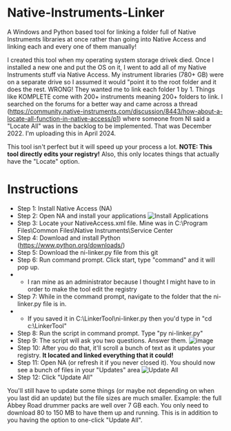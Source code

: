 # Native-Instruments-Linker
A Windows and Python based tool for linking a folder full of Native Instruments libraries at once rather than going into Native Access and linking each and every one of them manually!

I created this tool when my operating system storage drivek died.  Once I installed a new one and put the OS on it, I went to add all of my Native Instruments stuff via Native Access.  My instrument libraries (780+ GB) were on a separate drive so I assumed it would "point it to the root folder and it does the rest.  WRONG!  They wanted me to link each folder 1 by 1.  Things like KOMPLETE come with 200+ instruments meaning 200+ folders to link. I searched on the forums for a better way and came across a thread (https://community.native-instruments.com/discussion/8443/how-about-a-locate-all-function-in-native-access/p1) where someone from NI said a "Locate All" was in the backlog to be implemented.  That was December 2022.  I'm uploading this in April 2024.

This tool isn't perfect but it will speed up your process a lot. **NOTE: This tool directly edits your registry!**  Also, this only locates things that actually have the "Locate" option.

# Instructions
* Step 1: Install Native Access (NA)
* Step 2: Open NA and install your applications
![Install Applications](https://github.com/sickvisionz/Native-Instruments-Linker/assets/38568987/7be996e4-27c5-4b14-8575-d112c7a905a7)
* Step 3: Locate your NativeAccess.xml file.  Mine was in C:\Program Files\Common Files\Native Instruments\Service Center
* Step 4: Download and install Python (https://www.python.org/downloads/)
* Step 5: Download the ni-linker.py file from this git
* Step 6: Run command prompt. Click start, type "command" and it will pop up.
* * I ran mine as an administrator because I thought I might have to in order to make the tool edit the registry
* Step 7: While in the command prompt, navigate to the folder that the ni-linker.py file is in.
* * If you saved it in C:\LinkerTool\ni-linker.py then you'd type in "cd c:\LinkerTool"
* Step 8: Run the script in command prompt.  Type "py ni-linker.py"
* Step 9: The script will ask you two questions.  Answer them.
![image](https://github.com/sickvisionz/Native-Instruments-Linker/assets/38568987/82f742be-f8be-4fde-b6f8-2cc58919c8c8)
* Step 10: After you do that, it'll scroll a bunch of text as it updates your registry.  **It located and linked everything that it could!**
* Step 11: Open NA (or refresh it if you never closed it).  You should now see a bunch of files in your "Updates" area
![Update All](https://github.com/sickvisionz/Native-Instruments-Linker/assets/38568987/8a20ea29-e9f9-4ffd-8df8-c27a437543a1)
* Step 12: Click "Update All"

You'll still have to update some things (or maybe not depending on when you last did an update) but the file sizes are much smaller.  Example: the full Abbey Road drummer packs are well over 7 GB each.  You only need to download 80 to 150 MB to have them up and running.  This is in addition to you having the option to one-click "Update All".
